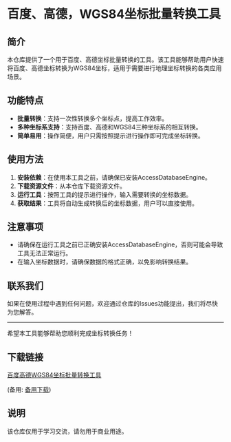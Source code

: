 # 百度、高德，WGS84坐标批量转换工具

## 简介
本仓库提供了一个用于百度、高德坐标批量转换的工具。该工具能够帮助用户快速将百度、高德坐标转换为WGS84坐标，适用于需要进行地理坐标转换的各类应用场景。

## 功能特点
- **批量转换**：支持一次性转换多个坐标点，提高工作效率。
- **多种坐标系支持**：支持百度、高德和WGS84三种坐标系的相互转换。
- **简单易用**：操作简便，用户只需按照提示进行操作即可完成坐标转换。

## 使用方法
1. **安装依赖**：在使用本工具之前，请确保已安装AccessDatabaseEngine。
2. **下载资源文件**：从本仓库下载资源文件。
3. **运行工具**：按照工具的提示进行操作，输入需要转换的坐标数据。
4. **获取结果**：工具将自动生成转换后的坐标数据，用户可以直接使用。

## 注意事项
- 请确保在运行工具之前已正确安装AccessDatabaseEngine，否则可能会导致工具无法正常运行。
- 在输入坐标数据时，请确保数据的格式正确，以免影响转换结果。

## 联系我们
如果在使用过程中遇到任何问题，欢迎通过仓库的Issues功能提出，我们将尽快为您解答。

---

希望本工具能够帮助您顺利完成坐标转换任务！

## 下载链接
[百度高德WGS84坐标批量转换工具](https://pan.quark.cn/s/fee2853edee5) 

(备用: [备用下载](https://pan.baidu.com/s/1d-ylJKFCNubLCvZ-hC7qTg?pwd=1234))

## 说明

该仓库仅用于学习交流，请勿用于商业用途。
